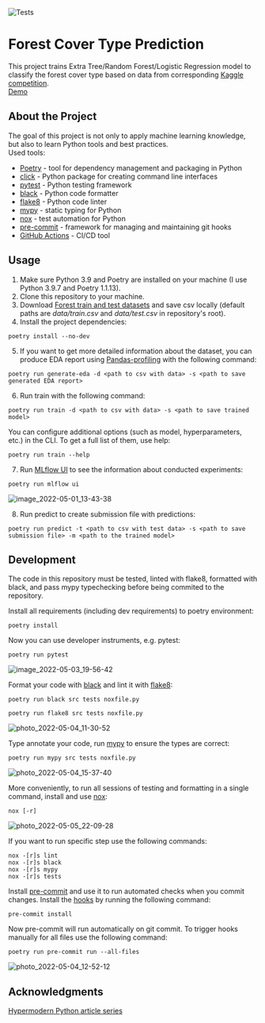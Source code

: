 ![Tests](https://github.com/Bayramova/rs_final_project/actions/workflows/tests.yml/badge.svg)

# Forest Cover Type Prediction
This project trains Extra Tree/Random Forest/Logistic Regression model to classify the forest cover type based on data from corresponding [Kaggle competition](https://www.kaggle.com/competitions/forest-cover-type-prediction).  
[Demo](https://share.streamlit.io/bayramova/forest_cover_type/main/src/main.py) 

## About the Project
The goal of this project is not only to apply machine learning knowledge, but also to learn Python tools and best practices.   
Used tools:
* [Poetry](https://python-poetry.org/docs/) - tool for dependency management and packaging in Python
* [click](https://click.palletsprojects.com/en/8.1.x/) - Python package for creating command line interfaces 
* [pytest](https://docs.pytest.org/en/latest/) - Python testing framework
* [black](https://github.com/psf/black) - Python code formatter
* [flake8](https://github.com/PyCQA/flake8) - Python code linter
* [mypy](https://github.com/python/mypy) - static typing for Python
* [nox](https://nox.thea.codes/en/stable/) - test automation for Python
* [pre-commit](https://pre-commit.com/) - framework for managing and maintaining git hooks
* [GitHub Actions](https://github.com/features/actions) - CI/CD tool

## Usage
1. Make sure Python 3.9 and Poetry are installed on your machine (I use Python 3.9.7 and Poetry 1.1.13).
2. Clone this repository to your machine.
3. Download [Forest train and test datasets](https://www.kaggle.com/competitions/forest-cover-type-prediction) and save csv locally (default paths are *data/train.csv* and *data/test.csv* in repository's root).
4. Install the project dependencies:
```
poetry install --no-dev
```
5. If you want to get more detailed information about the dataset, you can produce EDA report using [Pandas-profiling](https://github.com/ydataai/pandas-profiling) with the following command:
```
poetry run generate-eda -d <path to csv with data> -s <path to save generated EDA report>
```
6. Run train with the following command:
```
poetry run train -d <path to csv with data> -s <path to save trained model>
```
You can configure additional options (such as model, hyperparameters, etc.) in the CLI. To get a full list of them, use help:
```
poetry run train --help
```
7. Run [MLflow UI](https://mlflow.org/docs/latest/tracking.html) to see the information about conducted experiments:
```
poetry run mlflow ui
```
![image_2022-05-01_13-43-38](https://user-images.githubusercontent.com/32398773/166187848-4d19c894-eb57-4f36-8e39-dcd1b1c199f3.png)

8. Run predict to create submission file with predictions:
```
poetry run predict -t <path to csv with test data> -s <path to save submission file> -m <path to the trained model>
```

## Development

The code in this repository must be tested, linted with flake8, formatted with black, and pass mypy typechecking before being commited to the repository.

Install all requirements (including dev requirements) to poetry environment:
```
poetry install
```
Now you can use developer instruments, e.g. pytest:
```
poetry run pytest
```
![image_2022-05-03_19-56-42](https://user-images.githubusercontent.com/32398773/167127639-e7854ee2-5141-4ff9-8d90-0b82b50ad989.png)

Format your code with [black](https://github.com/psf/black) and lint it with [flake8](https://github.com/PyCQA/flake8):
```
poetry run black src tests noxfile.py
```
```
poetry run flake8 src tests noxfile.py
```
![photo_2022-05-04_11-30-52](https://user-images.githubusercontent.com/32398773/167128312-068f8980-bb2f-4c07-95ac-3ecaa8aad83c.jpg)

Type annotate your code, run [mypy](https://github.com/python/mypy) to ensure the types are correct:
```
poetry run mypy src tests noxfile.py
```
![photo_2022-05-04_15-37-40](https://user-images.githubusercontent.com/32398773/167128571-8417587c-06c8-4cc5-a5c5-e931d9b99a96.jpg)

More conveniently, to run all sessions of testing and formatting in a single command, install and use [nox](https://nox.thea.codes/en/stable/):
```
nox [-r]
```
![photo_2022-05-05_22-09-28](https://user-images.githubusercontent.com/32398773/167128906-7331b9dd-685e-4820-bee4-26dc27a02725.jpg)

If you want to run specific step use the following commands:
```
nox -[r]s lint
nox -[r]s black
nox -[r]s mypy
nox -[r]s tests
```

Install [pre-commit](https://pre-commit.com/) and use it to run automated checks when you commit changes.
Install the [hooks](https://git-scm.com/book/en/v2/Customizing-Git-Git-Hooks) by running the following command:
```
pre-commit install
```
Now pre-commit will run automatically on git commit. To trigger hooks manually for all files use the following command:
```
poetry run pre-commit run --all-files
```
![photo_2022-05-04_12-52-12](https://user-images.githubusercontent.com/32398773/167131234-298687ba-8ca4-4a08-83d8-337dd39580db.jpg)

## Acknowledgments
[Hypermodern Python article series](https://cjolowicz.github.io/posts/hypermodern-python-01-setup/)
